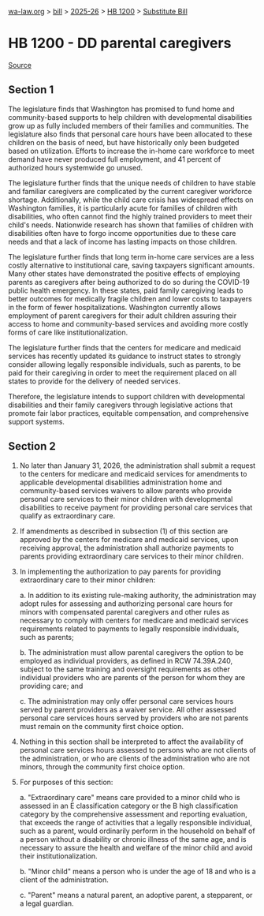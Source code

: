 [wa-law.org](/) > [bill](/bill/) > [2025-26](/bill/2025-26/) > [HB 1200](/bill/2025-26/hb/1200/) > [Substitute Bill](/bill/2025-26/hb/1200/S/)

# HB 1200 - DD parental caregivers

[Source](http://lawfilesext.leg.wa.gov/biennium/2025-26/Pdf/Bills/House%20Bills/1200-S.pdf)

## Section 1
The legislature finds that Washington has promised to fund home and community-based supports to help children with developmental disabilities grow up as fully included members of their families and communities. The legislature also finds that personal care hours have been allocated to these children on the basis of need, but have historically only been budgeted based on utilization. Efforts to increase the in-home care workforce to meet demand have never produced full employment, and 41 percent of authorized hours systemwide go unused.

The legislature further finds that the unique needs of children to have stable and familiar caregivers are complicated by the current caregiver workforce shortage. Additionally, while the child care crisis has widespread effects on Washington families, it is particularly acute for families of children with disabilities, who often cannot find the highly trained providers to meet their child's needs. Nationwide research has shown that families of children with disabilities often have to forgo income opportunities due to these care needs and that a lack of income has lasting impacts on those children.

The legislature further finds that long term in-home care services are a less costly alternative to institutional care, saving taxpayers significant amounts. Many other states have demonstrated the positive effects of employing parents as caregivers after being authorized to do so during the COVID-19 public health emergency. In these states, paid family caregiving leads to better outcomes for medically fragile children and lower costs to taxpayers in the form of fewer hospitalizations. Washington currently allows employment of parent caregivers for their adult children assuring their access to home and community-based services and avoiding more costly forms of care like institutionalization.

The legislature further finds that the centers for medicare and medicaid services has recently updated its guidance to instruct states to strongly consider allowing legally responsible individuals, such as parents, to be paid for their caregiving in order to meet the requirement placed on all states to provide for the delivery of needed services.

Therefore, the legislature intends to support children with developmental disabilities and their family caregivers through legislative actions that promote fair labor practices, equitable compensation, and comprehensive support systems.

## Section 2
1. No later than January 31, 2026, the administration shall submit a request to the centers for medicare and medicaid services for amendments to applicable developmental disabilities administration home and community-based services waivers to allow parents who provide personal care services to their minor children with developmental disabilities to receive payment for providing personal care services that qualify as extraordinary care.

2. If amendments as described in subsection (1) of this section are approved by the centers for medicare and medicaid services, upon receiving approval, the administration shall authorize payments to parents providing extraordinary care services to their minor children.

3. In implementing the authorization to pay parents for providing extraordinary care to their minor children:

    a. In addition to its existing rule-making authority, the administration may adopt rules for assessing and authorizing personal care hours for minors with compensated parental caregivers and other rules as necessary to comply with centers for medicare and medicaid services requirements related to payments to legally responsible individuals, such as parents;

    b. The administration must allow parental caregivers the option to be employed as individual providers, as defined in RCW 74.39A.240, subject to the same training and oversight requirements as other individual providers who are parents of the person for whom they are providing care; and

    c. The administration may only offer personal care services hours served by parent providers as a waiver service. All other assessed personal care services hours served by providers who are not parents must remain on the community first choice option.

4. Nothing in this section shall be interpreted to affect the availability of personal care services hours assessed to persons who are not clients of the administration, or who are clients of the administration who are not minors, through the community first choice option.

5. For purposes of this section:

    a. "Extraordinary care" means care provided to a minor child who is assessed in an E classification category or the B high classification category by the comprehensive assessment and reporting evaluation, that exceeds the range of activities that a legally responsible individual, such as a parent, would ordinarily perform in the household on behalf of a person without a disability or chronic illness of the same age, and is necessary to assure the health and welfare of the minor child and avoid their institutionalization.

    b. "Minor child" means a person who is under the age of 18 and who is a client of the administration.

    c. "Parent" means a natural parent, an adoptive parent, a stepparent, or a legal guardian.
